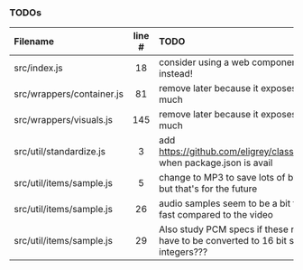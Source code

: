 ### TODOs
| Filename | line # | TODO
|:------|:------:|:------
| src/index.js | 18 | consider using a web component instead!
| src/wrappers/container.js | 81 | remove later because it exposes too much
| src/wrappers/visuals.js | 145 | remove later because it exposes too much
| src/util/standardize.js | 3 | add https://github.com/eligrey/classList.js when package.json is avail
| src/util/items/sample.js | 5 | change to MP3 to save lots of bytes but that's for the future
| src/util/items/sample.js | 26 | audio samples seem to be a bit too fast compared to the video
| src/util/items/sample.js | 29 | Also study PCM specs if these really have to be converted to 16 bit signed integers???